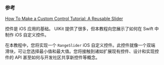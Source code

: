 ### 参考

[How To Make a Custom Control Tutorial: A Reusable Slider](https://www.raywenderlich.com/7595-how-to-make-a-custom-control-tutorial-a-reusable-slider)

控件是 iOS 应用的基础。 UIKit 提供了很多，但本教程向您展示了如何在 Swift 中制作 iOS 自定义控件。

在本教程中，您将实现一个 `RangeSlider` iOS 自定义控件。此控件就像一个双端滑块，可让您选择最小值和最大值。您将接触到诸如扩展现有控件、设计和实现控件的 API 甚至如何与开发社区共享新控件等概念。
